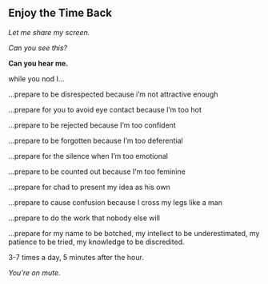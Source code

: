 ## Enjoy the Time Back

*Let me share my screen.*

*Can you see this?*

**Can you hear me.**



while you nod I…

…prepare to be disrespected because i’m not attractive enough

…prepare for you to avoid eye contact because I’m too hot 

…prepare to be rejected because I’m too confident 

…prepare to be forgotten because I’m too deferential

…prepare for the silence when I’m too emotional

…prepare to be counted out because I’m too feminine

…prepare for chad to present my idea as his own 

…prepare to cause confusion because I cross my legs like a man

…prepare to do the work that nobody else will 

…prepare for my name to be botched, my intellect to be underestimated, my patience to be tried, my knowledge to be discredited.

3-7 times a day, 5 minutes after the hour. 

*You’re on mute.*
